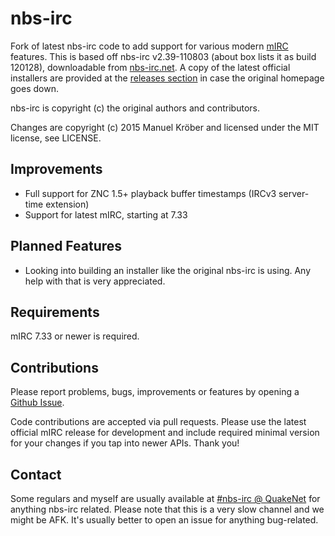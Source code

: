 # nbs-irc
Fork of latest nbs-irc code to add support for various modern [mIRC](http://www.mirc.co.uk/) features.
This is based off nbs-irc v2.39-110803 (about box lists it as build 120128), downloadable from [nbs-irc.net](http://nbs-irc.net/). A copy of the latest official installers are provided at the [releases section](https://github.com/ElectronicWar/nbs-irc/releases) in case the original homepage goes down.

nbs-irc is copyright (c) the original authors and contributors.

Changes are copyright (c) 2015 Manuel Kröber and
licensed under the MIT license, see LICENSE.

## Improvements
* Full support for ZNC 1.5+ playback buffer timestamps (IRCv3 server-time extension)
* Support for latest mIRC, starting at 7.33

## Planned Features
* Looking into building an installer like the original nbs-irc is using. Any help with that is very appreciated.

## Requirements
mIRC 7.33 or newer is required.

## Contributions
Please report problems, bugs, improvements or features by opening a [Github Issue](https://github.com/ElectronicWar/nbs-irc/issues).

Code contributions are accepted via pull requests. Please use the latest official mIRC release for development and include required minimal version for your changes if you tap into newer APIs.  Thank you!

## Contact
Some regulars and myself are usually available at [#nbs-irc @ QuakeNet](irc://irc.quakenet.org/nbs-irc) for anything nbs-irc related. Please note that this is a very slow channel and we might be AFK. It's usually better to open an issue for anything bug-related.